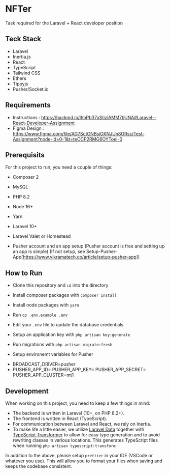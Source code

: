 # NFTer

 Task required for the Laravel + React developer position

## Teck Stack
-   Laravel
-   Inertia.js
-   React
-   TypeScript
-   Tailwind CSS
-   Ethers
-   Tippyjs
-   Pusher/Socket.io

## Requirements
-   Instructions : https://hackmd.io/lhbPb37xStiziAMM7tjUNA#Laravel--React-Developer-Assignment
-   Figma Design : https://www.figma.com/file/AG7SctONBsjOXNJUn8ORss/Test-Assignment?node-id=0-1&t=teOCP2RMG6OYToel-0

## Prerequisits

For this project to run, you need a couple of things:

-   Composer 2
-   MySQL
-   PHP 8.2
-   Node 16+
-   Yarn
-   Laravel 10+
-   Laravel Valet or Homestead

-    Pusher account and an app setup (Pusher account is free and setting up an app is simple) (If not setup, see Setup-Pusher-App[https://www.vikramatech.co/article/setup-pusher-app])

## How to Run

-   Clone this repository and `cd` into the directory
-   Install composer packages with `composer install`
-   Install node packages with `yarn`
-   Run `cp .env.example .env`
-   Edit your `.env` file to update the database credentials
-   Setup an application key with `php artisan key:generate`
-   Run migrations with `php artisan migrate:fresh`

-   Setup environemt variables for Pusher
  *  BROADCAST_DRIVER=pusher
  *  PUSHER_APP_ID=
     PUSHER_APP_KEY=
     PUSHER_APP_SECRET=
     PUSHER_APP_CLUSTER=mt1
     
## Development

When working on this project, you need to keep a few things in mind:

-   The backend is written in Laravel (10+, on PHP 8.2+).
-   The frontend is written in React (TypeScript).
-   For communication between Laravel and React, we rely on Inertia.
-   To make life a little easier, we utilize [Laravel Data](https://github.com/spatie/laravel-data) together with [TypeScript Transformer](https://github.com/spatie/typescript-transformer) to allow for easy type generation and to avoid rewriting classes in various locations. This generates TypeScript files when running `php artisan typescript:transform`

In addition to the above, please setup `prettier` in your IDE (VSCode or whatever you use). This will allow you to format your files when saving and keeps the codebase consistent.
